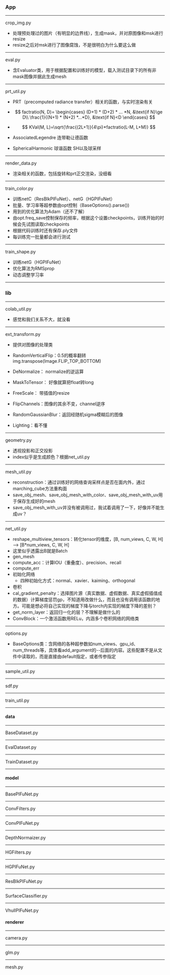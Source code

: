 ### App

---

crop_img.py

* 处理预处理过的图片（有明显的边界线），生成mask，并对原图像和msk进行resize
* resize之后对msk进行了图像腐蚀，不是很明白为什么要这么做

---

eval.py

* 含Evaluator类，用于根据配置和训练好的模型，载入测试目录下的所有非mask图像并据此生成mesh

---

prt_util.py

* PRT（precomputed radiance transfer）相关的函数，与实时渲染有关

* $$
  factratio(N, D)=
  \begin{cases}
  (D+1) * (D+2) * ... *N, &\text{if N}\ge D\\
  \frac{1}{(N+1) * (N+2) *...*D}, &\text{if N}<D
  \end{cases}
  $$

* $$
  KVal(M, L)=\sqrt{\frac{(2L+1)}{4\pi}*factratio(L-M, L+M)}
  $$

* AssociatedLegendre 连带勒让德函数

* SphericalHarmonic 球谐函数 SH以及球采样

---

render_data.py

* 渲染相关的函数，包括旋转和prt正交渲染，没细看

---

train_color.py

* 训练netC（ResBlkPIFuNet）、netG（HGPIFuNet）
* 批量、学习率等超参数由opt控制（BaseOptions().parse())
* 用到的优化算法为Adam（还不了解）
* 由opt.freq_save控制保存的频率，根据这个设置checkpoints，训练开始的时候会先试图读取checkpoints
* 根据代码训练时还有保存.ply文件
* 每训练完一批量都会进行测试

---

train_shape.py

* 训练netG（HGPIFuNet）
* 优化算法为RMSprop
* 动态调整学习率

---

### lib

---

colab_util.py

* 感觉和我们关系不大，就没看

---

ext_transform.py

* 提供对图像的处理类

* RandomVerticalFlip：0.5的概率翻转     img.transpose(Image.FLIP_TOP_BOTTOM)
* DeNormalize： normalize的逆运算
* MaskToTensor： 好像就算把float转long
* FreeScale： 带插值的resize
* FlipChannels：图像的其余不变，channel逆序
* RandomGaussianBlur：返回经随机sigma模糊后的图像
* Lighting：看不懂

---

geometry.py

* 透视投影和正交投影
* index似乎是生成颜色？根据net_util.py

---

mesh_util.py

* reconstruction：通过训练好的网络查询采样点是否在面内外，通过marching_cube方法重构面
* save_obj_mesh、save_obj_mesh_with_color、save_obj_mesh_with_uv用于保存生成好的mesh
* save_obj_mesh_with_uv并没有被调用过，我试着调用了一下，好像并不能生成uv？

---

net_util.py

* reshape_multiview_tensors：转化tensor的维度，[B, num_views, C, W, H] --> [B*num_views, C, W, H]
* 这里似乎透露出B就是Batch
* gen_mesh
* compute_acc：计算IOU（重叠度）、precision、recall
* compute_err
* 初始化网络
  * 四种初始化方式：normal、xavier、kaiming、orthogonal
* 卷积
* cal_gradient_penalty：选择图片源（真实数据、虚假数据、真实虚假插值成的数据）计算梯度惩罚gp，不知道用改做什么，而且也没有调用该函数的地方。可能是想必将自己实现的梯度下降与torch内实现的梯度下降的差别？
* get_norm_layer：返回归一化的层？不理解是做什么的
* ConvBlock：一个激活函数用RELu，内涵多个卷积网络的网络类

---

options.py

* BaseOptions类：含网络的各种超参数如num_views、gpu_id、num_threads等，具体看add_argument的--后面的内容。这些配置不是从文件中读取的，而是直接由default指定，或者传参指定

---

sample_util.py

---

sdf.py

---

train_util.py

---

#### data

---

BaseDataset.py

---

EvalDataset.py

---

TrainDataset.py

---

#### model

---

BasePIFuNet.py

---

ConvFilters.py

---

ConvPIFuNet.py

---

DepthNormaizer.py

---

HGFilters.py

---

HGPIFuNet.py

---

ResBlkPIFuNet.py

----

SurfaceClassifier.py

---

VhullPIFuNet.py

#### renderer

---

camera.py

---

glm.py

---

mesh.py

